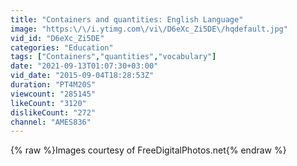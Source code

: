 ```yaml
---
title: "Containers and quantities: English Language"
image: "https:\/\/i.ytimg.com\/vi\/D6eXc_Zi5DE\/hqdefault.jpg"
vid_id: "D6eXc_Zi5DE"
categories: "Education"
tags: ["Containers","quantities","vocabulary"]
date: "2021-09-13T01:07:30+03:00"
vid_date: "2015-09-04T18:28:53Z"
duration: "PT4M20S"
viewcount: "285145"
likeCount: "3120"
dislikeCount: "272"
channel: "AMES836"
---
```

{% raw %}Images courtesy of FreeDigitalPhotos.net{% endraw %}
